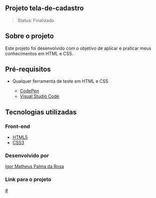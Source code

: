 ## Projeto tela-de-cadastro

> Status: Finalizado

## Sobre o projeto

Este projeto foi desenvolvido com o objetivo de aplicar e praticar meus conhecimentos em HTML e CSS.

## Pré-requisitos

- Qualquer ferramenta de teste em HTML e CSS

  - [CodePen](https://codepen.io/)
  - [Visual Studio Code](https://code.visualstudio.com/)

## Tecnologias utilizadas


### Front-end

 - [HTML5](https://devdocs.io/html/)
 - [CSS3](https://devdocs.io/css/)

### Desenvolvido por

[Igor Matheus Palma da Rosa](https://github.com/mattigor/)

### Link para o projeto

[#](#)
